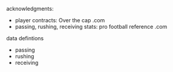 

acknowledgments: 

- player contracts: Over the cap .com 
- passing, rushing, receiving stats: pro football reference .com 


data defintions 
 - passing 
 - rushing
 - receiving 